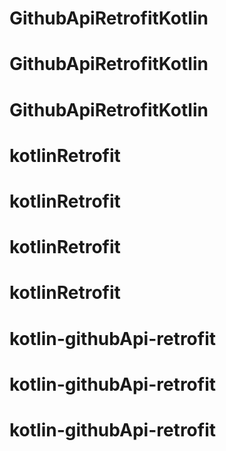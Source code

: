 # GithubApiRetrofitKotlin
# GithubApiRetrofitKotlin
# GithubApiRetrofitKotlin
# kotlinRetrofit
# kotlinRetrofit
# kotlinRetrofit
# kotlinRetrofit
# kotlin-githubApi-retrofit
# kotlin-githubApi-retrofit
# kotlin-githubApi-retrofit

